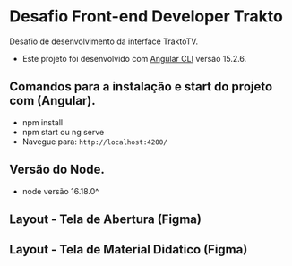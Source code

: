 # Desafio Front-end Developer Trakto

Desafio de desenvolvimento da interface TraktoTV.

- Este projeto foi desenvolvido com [Angular CLI](https://github.com/angular/angular-cli) versão 15.2.6.

## Comandos para a instalação e start do projeto com (Angular).

- npm install
- npm start ou ng serve
- Navegue para: `http://localhost:4200/`

## Versão do Node.

- node versão 16.18.0^

## Layout - Tela de Abertura (Figma)

## Layout - Tela de Material Didatico (Figma)
